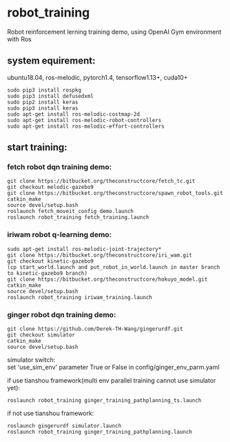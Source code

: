 # robot_training  
Robot reinforcement lerning training demo, using OpenAI Gym environment with Ros  

## system equirement:  
ubuntu18.04, ros-melodic, pytorch1.4, tensorflow1.13+, cuda10+  
```
sudo pip3 install rospkg  
sudo pip3 install defusedxml  
sudo pip2 install keras  
sudo pip3 install keras  
sudo apt-get install ros-melodic-costmap-2d
sudo apt-get install ros-melodic-robot-controllers
sudo apt-get install ros-melodic-effort-controllers
```

## start training:  
### fetch robot dqn training demo:  
```
git clone https://bitbucket.org/theconstructcore/fetch_tc.git  
git checkout melodic-gazebo9  
git clone https://bitbucket.org/theconstructcore/spawn_robot_tools.git  
catkin_make  
source devel/setup.bash  
roslaunch fetch_moveit_config demo.launch  
roslaunch robot_training fetch_training.launch  
```
### iriwam robot q-learning demo:  
```
sudo apt-get install ros-melodic-joint-trajectory*  
git clone https://bitbucket.org/theconstructcore/iri_wam.git  
git checkout kinetic-gazebo9  
(cp start_world.launch and put_robot_in_world.launch in master branch to kinetic-gazebo9 branch)  
git clone https://bitbucket.org/theconstructcore/hokuyo_model.git  
catkin_make  
source devel/setup.bash  
roslaunch robot_training iriwam_training.launch  
```
### ginger robot dqn training demo:  
```
git clone https://github.com/Derek-TH-Wang/gingerurdf.git  
git checkout simulator  
catkin_make  
source devel/setup.bash  
```
simulator switch:  
set 'use_sim_env' parameter True or False in config/ginger_env_parm.yaml  

if use tianshou framework(multi env parallel training cannot use simulator yet):  
```
roslaunch robot_training ginger_training_pathplanning_ts.launch
```
if not use tianshou framework:  
```
roslaunch gingerurdf simulator.launch  
roslaunch robot_training ginger_training_pathplanning.launch
```
